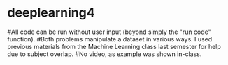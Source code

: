 # deeplearning4
#All code can be run without user input (beyond simply the "run code" function).
#Both problems manipulate a dataset in various ways. I used previous materials from the Machine Learning class last semester for help due to subject overlap.
#No video, as example was shown in-class.
